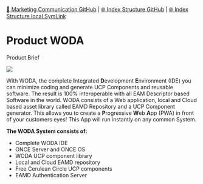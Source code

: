 [📁 Marketing Communication GitHub](/cerulean-circle-unlimited-2cu/product/marketing-communication.md) | [🌐 Index Structure GitHub](/cerulean-circle-unlimited-2cu/product/marketing-communication/product-woda.md) | [🌐 Index Structure local SymLink](./product-woda.entry.md)

# Product WODA

Product Brief

![](./attachments/grafik-20200803-090824.png)

With WODA, the complete **I**ntegrated **D**evelopment **E**nvironment (IDE) you can minimize coding and generate UCP Components and reusable software. The result is 100% interoperable with all EAM Descriptor based Software in the world. WODA consists of a Web application, local and Cloud based asset library called EAMD Repository and a UCP Component generator. This allows you to create a **P**rogressive **W**eb **A**pp (PWA) in front of your customers eyes! This App will run instantly on any common System.

**The WODA System consists of:**

- Complete WODA IDE
- ONCE Server and ONCE OS
- WODA UCP component library
- Local and Cloud EAMD repository
- Free Cerulean Circle UCP components
- EAMD Authentication Server
